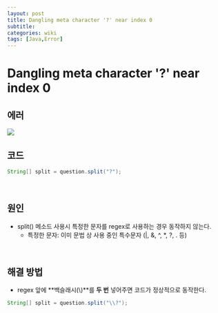 ```yaml
---
layout: post
title: Dangling meta character '?' near index 0
subtitle: 
categories: wiki
tags: [Java,Error]
---
```


# Dangling meta character '?' near index 0

## 에러
<img src="../../../../assets/images/posts/java-regex-pattern-syntax-error.png">
<br>

## 코드
``` java
String[] split = question.split("?");
```
<br>

## 원인
* split() 메소드 사용시 특정한 문자를 regex로 사용하는 경우 동작하지 않는다.
	* 특정한 문자: 이미 문법 상 사용 중인 특수문자 (|, &, ^, *, ?, . 등)
<br>

## 해결 방법
* regex 앞에 **백슬래시(\\)**를 **두 번** 넣어주면 코드가 정상적으로 동작한다.
``` java
String[] split = question.split("\\?");
```
